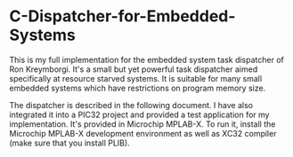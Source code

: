 # C-Dispatcher-for-Embedded-Systems

This is my full implementation for the embedded system task dispatcher of Ron Kreymborgi. It's a small but yet powerful task dispatcher aimed specifically at resource starved systems. It is suitable for many small embedded systems which have restrictions on program memory size.

The dispatcher is described in the following document. I have also integrated it into a PIC32 project and provided a test application for my implementation. It's provided in Microchip MPLAB-X. To run it, install the Microchip MPLAB-X development environment as well as XC32 compiler (make sure that you install PLIB).
